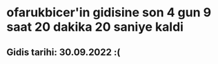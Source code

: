 # ofarukbicer'in gidisine son 4 gun 9 saat 20 dakika 20 saniye kaldi

## Gidis tarihi: 30.09.2022 :(